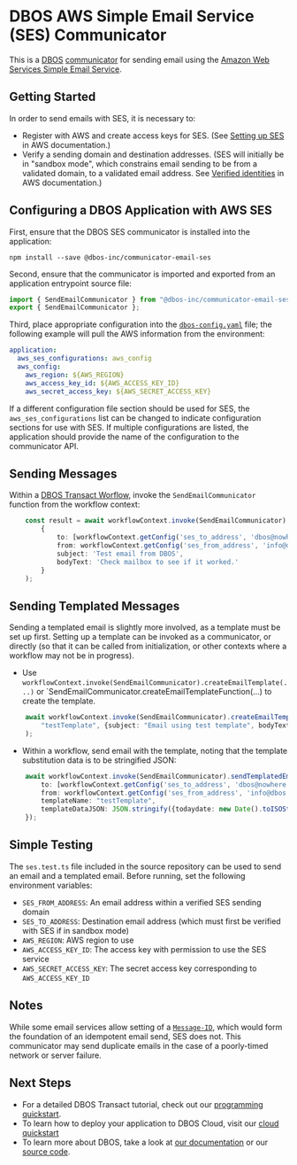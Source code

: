 # DBOS AWS Simple Email Service (SES) Communicator

This is a [DBOS](https://docs.dbos.dev/) [communicator](https://docs.dbos.dev/tutorials/communicator-tutorial) for sending email using the [Amazon Web Services Simple Email Service](https://aws.amazon.com/ses/).

## Getting Started
In order to send emails with SES, it is necessary to:
- Register with AWS and create access keys for SES. (See [Setting up SES](https://docs.aws.amazon.com/ses/latest/dg/setting-up.html) in AWS documentation.)
- Verify a sending domain and destination addresses. (SES will initially be in "sandbox mode", which constrains email sending to be from a validated domain, to a validated email address.  See [Verified identities](https://docs.aws.amazon.com/ses/latest/dg/setting-up.html) in AWS documentation.)

## Configuring a DBOS Application with AWS SES
First, ensure that the DBOS SES communicator is installed into the application:
```
npm install --save @dbos-inc/communicator-email-ses
```

Second, ensure that the communicator is imported and exported from an application entrypoint source file:
```typescript
import { SendEmailCommunicator } from "@dbos-inc/communicator-email-ses";
export { SendEmailCommunicator };
```

Third, place appropriate configuration into the [`dbos-config.yaml`](https://docs.dbos.dev/api-reference/configuration) file; the following example will pull the AWS information from the environment:
```yaml
application:
  aws_ses_configurations: aws_config
  aws_config:
    aws_region: ${AWS_REGION}
    aws_access_key_id: ${AWS_ACCESS_KEY_ID}
    aws_secret_access_key: ${AWS_SECRET_ACCESS_KEY}
```

If a different configuration file section should be used for SES, the `aws_ses_configurations` list can be changed to indicate configuration sections for use with SES.  If multiple configurations are listed, the application should provide the name of the configuration to the communicator API.

## Sending Messages
Within a [DBOS Transact Worflow](https://docs.dbos.dev/tutorials/workflow-tutorial), invoke the `SendEmailCommunicator` function from the workflow context:
```typescript
    const result = await workflowContext.invoke(SendEmailCommunicator).sendEmail(
        {
            to: [workflowContext.getConfig('ses_to_address', 'dbos@nowhere.dev')],
            from: workflowContext.getConfig('ses_from_address', 'info@dbos.dev'),
            subject: 'Test email from DBOS',
            bodyText: 'Check mailbox to see if it worked.'
        }
    );
```

## Sending Templated Messages
Sending a templated email is slightly more involved, as a template must be set up first.  Setting up a template can be invoked as a communicator, or directly (so that it can be called from initialization, or other contexts where a workflow may not be in progress).
- Use `workflowContext.invoke(SendEmailCommunicator).createEmailTemplate(...)` or `SendEmailCommunicator.createEmailTemplateFunction(...) to create the template.
```typescript
    await workflowContext.invoke(SendEmailCommunicator).createEmailTemplate(
        "testTemplate", {subject: "Email using test template", bodyText: "Today's date is {{todaydate}}."}
    );
```
- Within a workflow, send email with the template, noting that the template substitution data is to be stringified JSON:
```typescript
    await workflowContext.invoke(SendEmailCommunicator).sendTemplatedEmail({
        to: [workflowContext.getConfig('ses_to_address', 'dbos@nowhere.dev')],
        from: workflowContext.getConfig('ses_from_address', 'info@dbos.dev'),
        templateName: "testTemplate",
        templateDataJSON: JSON.stringify({todaydate: new Date().toISOString()}),
    });
```

## Simple Testing
The `ses.test.ts` file included in the source repository can be used to send an email and a templated email.  Before running, set the following environment variables:
- `SES_FROM_ADDRESS`: An email address within a verified SES sending domain
- `SES_TO_ADDRESS`: Destination email address (which must first be verified with SES if in sandbox mode)
- `AWS_REGION`: AWS region to use
- `AWS_ACCESS_KEY_ID`: The access key with permission to use the SES service
- `AWS_SECRET_ACCESS_KEY`: The secret access key corresponding to `AWS_ACCESS_KEY_ID`

## Notes
While some email services allow setting of a [`Message-ID`](https://en.wikipedia.org/wiki/Message-ID), which would form the foundation of an idempotent email send, SES does not.  This communicator may send duplicate emails in the case of a poorly-timed network or server failure.

## Next Steps
- For a detailed DBOS Transact tutorial, check out our [programming quickstart](https://docs.dbos.dev/getting-started/quickstart-programming).
- To learn how to deploy your application to DBOS Cloud, visit our [cloud quickstart](https://docs.dbos.dev/getting-started/quickstart-cloud/)
- To learn more about DBOS, take a look at [our documentation](https://docs.dbos.dev/) or our [source code](https://github.com/dbos-inc/dbos-transact).

